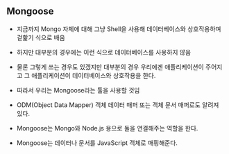 ## Mongoose

- 지금까지 Mongo 자체에 대해 그냥 Shell을 사용해 데이터베이스와 상호작용하며 겉핥기 식으로 배움
- 하지만 대부분의 경우에는 이런 식으로 데이터베이스를 사용하지 않음
- 물론 그렇게 쓰는 경우도 있겠지만 대부분의 경우 우리에겐 애플리케이션이 주어지고 그 애플리케이션이 데이터베이스와 상호작용을 한다.

- 따라서 우리는 Mongoose라는 툴을 사용할 것임
- ODM(Object Data Mapper) 객체 데이터 매퍼 또는 객체 문서 매퍼로도 알려져 있다.
- Mongoose는 Mongo와 Node.js 용으로 둘을 연결해주는 역할을 한다.
- Mongoose는 데이터나 문서를 JavaScript 객체로 매핑해준다.
